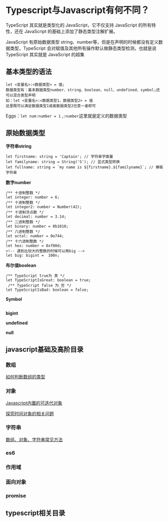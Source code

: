 
# Typescript与Javascript有何不同？

<span></span><span></span>TypeScript 其实就是类型化的 JavaScript，它不仅支持 JavaScript 的所有特性，还在 JavaScript 的基础上添加了静态类型注解扩展。

<span></span><span></span>JavaScript 有原始数据类型 string、number等，但是在声明的时候都没有定义数据类型，TypeScript 会对赋值及其他所有操作默认做静态类型检测，也就是说TypeScript 其实就是 JavaScript 的超集

## 基本类型的语法

```
let <变量名>:<数据类型> = 值;
数据类型有：基本数据类型number、string、boolean、null、undefined、symbol;还可以混合类型声明
如：let <变量名>:<数据类型1，数据类型2> = 值
这里既可以满足数据类型1或者数据类型2任意一者即可
```

Eggs：`let num:number = 1`  ,`:number`这里就是定义的数据类型

## 原始数据类型

**字符串string**
```
let firstname: string = 'Captain'; // 字符串字面量
let familyname: string = String('S'); // 显式类型转换
let fullname: string = `my name is ${firstname}.${familyname}`; // 模板字符串
```
**数字number**
```
/** 十进制整数 */
let integer: number = 6;
/** 十进制整数 */
let integer2: number = Number(42);
/** 十进制浮点数 */
let decimal: number = 3.14;
/** 二进制整数 */
let binary: number = 0b1010;
/** 八进制整数 */
let octal: number = 0o744;
/** 十六进制整数 */
let hex: number = 0xf00d;
<!-- 遇到比较大的整数的时候可以用big -->
let big: bigint =  100n;
```
**布尔值boolean**
```
/** TypeScript true为 真 */
let TypeScriptIsGreat: boolean = true;
 /** TypeScript false 为 否 */
let TypeScriptIsBad: boolean = false;
```
**Symbol**
```

```
**bigint**

**undefined**

**null**

## javascript基础及高阶目录

### 数组 
[如何判断数组的类型](./Array/array-style.md)

### 对象 
[Javascript内置的可迭代对象](./Object/object-inside.md)

[探究时间对象的相关问题](./Object/object-time.md) 



### 字符串
[数组、对象、字符串常见方法](./Array/array-ways.md) 

### es6 

### 作用域 

### 面向对象

### promise

## typescript相关目录
